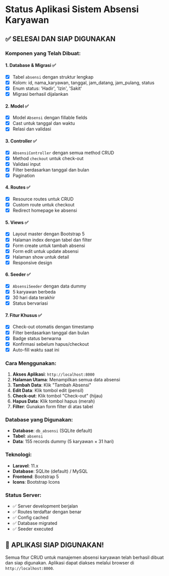 # Status Aplikasi Sistem Absensi Karyawan

## ✅ SELESAI DAN SIAP DIGUNAKAN

### Komponen yang Telah Dibuat:

#### 1. Database & Migrasi ✅
- [x] Tabel `absensi` dengan struktur lengkap
- [x] Kolom: id, nama_karyawan, tanggal, jam_datang, jam_pulang, status
- [x] Enum status: 'Hadir', 'Izin', 'Sakit'
- [x] Migrasi berhasil dijalankan

#### 2. Model ✅
- [x] Model `Absensi` dengan fillable fields
- [x] Cast untuk tanggal dan waktu
- [x] Relasi dan validasi

#### 3. Controller ✅
- [x] `AbsensiController` dengan semua method CRUD
- [x] Method `checkout` untuk check-out
- [x] Validasi input
- [x] Filter berdasarkan tanggal dan bulan
- [x] Pagination

#### 4. Routes ✅
- [x] Resource routes untuk CRUD
- [x] Custom route untuk checkout
- [x] Redirect homepage ke absensi

#### 5. Views ✅
- [x] Layout master dengan Bootstrap 5
- [x] Halaman index dengan tabel dan filter
- [x] Form create untuk tambah absensi
- [x] Form edit untuk update absensi
- [x] Halaman show untuk detail
- [x] Responsive design

#### 6. Seeder ✅
- [x] `AbsensiSeeder` dengan data dummy
- [x] 5 karyawan berbeda
- [x] 30 hari data terakhir
- [x] Status bervariasi

#### 7. Fitur Khusus ✅
- [x] Check-out otomatis dengan timestamp
- [x] Filter berdasarkan tanggal dan bulan
- [x] Badge status berwarna
- [x] Konfirmasi sebelum hapus/checkout
- [x] Auto-fill waktu saat ini

### Cara Menggunakan:

1. **Akses Aplikasi**: `http://localhost:8000`
2. **Halaman Utama**: Menampilkan semua data absensi
3. **Tambah Data**: Klik "Tambah Absensi"
4. **Edit Data**: Klik tombol edit (pensil)
5. **Check-out**: Klik tombol "Check-out" (hijau)
6. **Hapus Data**: Klik tombol hapus (merah)
7. **Filter**: Gunakan form filter di atas tabel

### Database yang Digunakan:
- **Database**: `db_absensi` (SQLite default)
- **Tabel**: `absensi`
- **Data**: 155 records dummy (5 karyawan × 31 hari)

### Teknologi:
- **Laravel**: 11.x
- **Database**: SQLite (default) / MySQL
- **Frontend**: Bootstrap 5
- **Icons**: Bootstrap Icons

### Status Server:
- ✅ Server development berjalan
- ✅ Routes terdaftar dengan benar
- ✅ Config cached
- ✅ Database migrated
- ✅ Seeder executed

## 🎉 APLIKASI SIAP DIGUNAKAN!

Semua fitur CRUD untuk manajemen absensi karyawan telah berhasil dibuat dan siap digunakan. Aplikasi dapat diakses melalui browser di `http://localhost:8000`. 